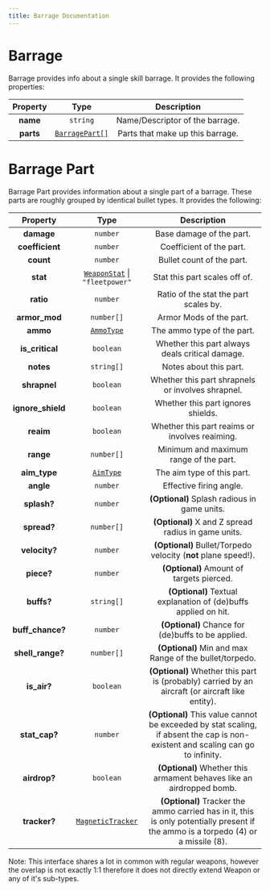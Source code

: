 ```yaml
---
title: Barrage Documentation
---
```


# Barrage

Barrage provides info about a single skill barrage. It provides the following properties:

| Property  |               Type               |           Description            |
| :-------: | :------------------------------: | :------------------------------: |
| **name**  |             `string`             | Name/Descriptor of the barrage.  |
| **parts** | [`BarragePart[]`](#barrage-part) | Parts that make up this barrage. |

# Barrage Part

Barrage Part provides information about a single part of a barrage. These parts are roughly grouped by identical bullet types. It provides the following:

|     Property      |                              Type                               |                                                            Description                                                             |
| :---------------: | :-------------------------------------------------------------: | :--------------------------------------------------------------------------------------------------------------------------------: |
|    **damage**     |                            `number`                             |                                                      Base damage of the part.                                                      |
|  **coefficient**  |                            `number`                             |                                                      Coefficient of the part.                                                      |
|     **count**     |                            `number`                             |                                                     Bullet count of the part.                                                      |
|     **stat**      | [`WeaponStat`](../common.md#weapon-stat-keys) \| `"fleetpower"` |                                                   Stat this part scales off of.                                                    |
|     **ratio**     |                            `number`                             |                                               Ratio of the stat the part scales by.                                                |
|   **armor_mod**   |                           `number[]`                            |                                                      Armor Mods of the part.                                                       |
|     **ammo**      |           [`AmmoType`](../equips/index.md#ammo-type)            |                                                     The ammo type of the part.                                                     |
|  **is_critical**  |                            `boolean`                            |                                          Whether this part always deals critical damage.                                           |
|     **notes**     |                           `string[]`                            |                                                       Notes about this part.                                                       |
|   **shrapnel**    |                            `boolean`                            |                                         Whether this part shrapnels or involves shrapnel.                                          |
| **ignore_shield** |                            `boolean`                            |                                                 Whether this part ignores shields.                                                 |
|     **reaim**     |                            `boolean`                            |                                           Whether this part reaims or involves reaiming.                                           |
|     **range**     |                           `number[]`                            |                                               Minimum and maximum range of the part.                                               |
|   **aim_type**    |            [`AimType`](../equips/index.md#aim-type)             |                                                     The aim type of this part.                                                     |
|     **angle**     |                            `number`                             |                                                      Effective firing angle.                                                       |
|    **splash?**    |                            `number`                             |                                            **(Optional)** Splash radious in game units.                                            |
|    **spread?**    |                           `number[]`                            |                                        **(Optional)** X and Z spread radius in game units.                                         |
|   **velocity?**   |                            `number`                             |                                   **(Optional)** Bullet/Torpedo velocity (**not** plane speed!).                                   |
|    **piece?**     |                            `number`                             |                                             **(Optional)** Amount of targets pierced.                                              |
|    **buffs?**     |                           `string[]`                            |                                  **(Optional)** Textual explanation of (de)buffs applied on hit.                                   |
| **buff_chance?**  |                            `number`                             |                                         **(Optional)** Chance for (de)buffs to be applied.                                         |
| **shell_range?**  |                           `number[]`                            |                                      **(Optional)** Min and max Range of the bullet/torpedo.                                       |
|    **is_air?**    |                            `boolean`                            |                  **(Optional)** Whether this part is (probably) carried by an aircraft (or aircraft like entity).                  |
|   **stat_cap?**   |                            `number`                             |  **(Optional)** This value cannot be exceeded by stat scaling, if absent the cap is non-existent and scaling can go to infinity.   |
|   **airdrop?**    |                            `boolean`                            |                               **(Optional)** Whether this armament behaves like an airdropped bomb.                                |
|   **tracker?**    |       [`MagneticTracker`](../common.md#magnetic-tracker)        | **(Optional)** Tracker the ammo carried has in it, this is only potentially present if the ammo is a torpedo (4) or a missile (8). |


Note: This interface shares a lot in common with regular weapons, however the overlap is not exactly 1:1 therefore it does not directly extend Weapon or any of it's sub-types.